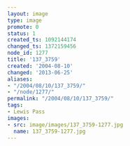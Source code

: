 ```yaml
---
layout: image
type: image
promote: 0
status: 1
created_ts: 1092144174
changed_ts: 1372159456
node_id: 1277
title: '137_3759'
created: '2004-08-10'
changed: '2013-06-25'
aliases:
- "/2004/08/10/137_3759/"
- "/node/1277/"
permalink: "/2004/08/10/137_3759/"
tags:
- Lewis Pass
images:
- src: image/images/137_3759-1277.jpg
  name: 137_3759-1277.jpg
---
```



